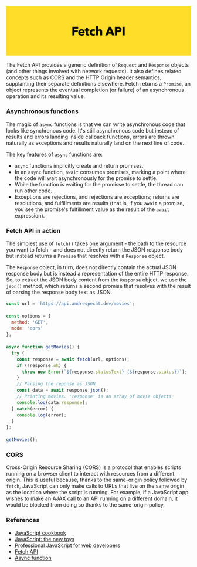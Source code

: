 ![Fetch API](assets/fetch-api.png "Fetch API")

The Fetch API provides a generic definition of ```Request``` and ```Response```
objects (and other things involved with network requests). It also defines
related concepts such as CORS and the HTTP Origin header semantics, supplanting
their separate definitions elsewhere. Fetch returns a ```Promise```, an object
represents the eventual completion (or failure) of an asynchronous operation
and its resulting value.

### Asynchronous functions

The magic of ```async``` functions is that we can write asynchronous code that
looks like synchronous code. It's still asynchronous code but instead of
results and errors landing inside callback functions, errors are thrown
naturally as exceptions and results naturally land on the next line of code.

The key features of ```async``` functions are:

- ```async``` functions implicitly create and return promises.
- In an ```async``` function, ```await``` consumes promises, marking a point
  where the code will wait asynchronously for the promise to settle.
- While the function is waiting for the promisse to settle, the thread can run
  other code.
- Exceptions are rejections, and rejections are exceptions; returns are
  resolutions, and fulfillments are results (that is, if you ```await``` a
  promise, you see the promise's fulfillment value as the result of the ```await```
  expression).

### Fetch API in action

The simplest use of ```fetch()``` takes one argument - the path to the resource
you want to fetch - and does not directly return the JSON response body but
instead returns a ```Promise``` that resolves with a ```Response``` object.

The ```Response``` object, in turn, does not directly contain the actual JSON
response body but is instead a representation of the entire HTTP response. So,
to extract the JSON body content from the ```Response``` object, we use the
```json()``` method, which returns a second promise that resolves with the
result of parsing the response body text as JSON.

```javascript
const url = 'https://api.andrespecht.dev/movies';

const options = {
  method: 'GET',
  mode: 'cors'
};

async function getMovies() {
  try {
    const response = await fetch(url, options);
    if (!response.ok) {
      throw new Error(`${response.statusText} (${response.status})`);
    }
    // Parsing the reponse as JSON
    const data = await response.json();
    // Printing movies. 'response' is an array of movie objects
    console.log(data.response);
  } catch(error) {
    console.log(error);
  }
};

getMovies();
```

### CORS

Cross-Origin Resource Sharing (CORS) is a protocol that enables scripts running
on a browser client to interact with resources from a different origin. This is
useful because, thanks to the same-origin policy followed by ```fetch```,
JavaScript can only make calls to URLs that live on the same origin as the
location where the script is running. For example, if a JavaScript app wishes
to make an AJAX call to an API running on a different domain, it would be
blocked from doing so thanks to the same-origin policy.

### References

- [JavaScript cookbook](https://www.oreilly.com/library/view/javascript-cookbook-3rd/9781492055747/)
- [JavaScript: the new toys](https://www.wiley.com/en-us/JavaScript:+The+New+Toys-p-9781119367963)
- [Professional JavaScript for web developers](https://www.wiley.com/en-us/Professional+JavaScript+for+Web+Developers%2C+4th+Edition-p-9781119366447)
- [Fetch API](https://developer.mozilla.org/en-US/docs/Web/API/Fetch_API)
- [Async function](https://developer.mozilla.org/en-US/docs/Web/JavaScript/Reference/Statements/async_function)
